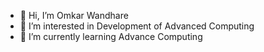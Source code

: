 - 👋 Hi, I’m Omkar Wandhare 
- 👀 I’m interested in Development of Advanced Computing
- 🌱 I’m currently learning Advance Computing


<!---
Omkar-W/Omkar-W is a ✨ special ✨ repository because its `README.md` (this file) appears on your GitHub profile.
You can click the Preview link to take a look at your changes.
--->
